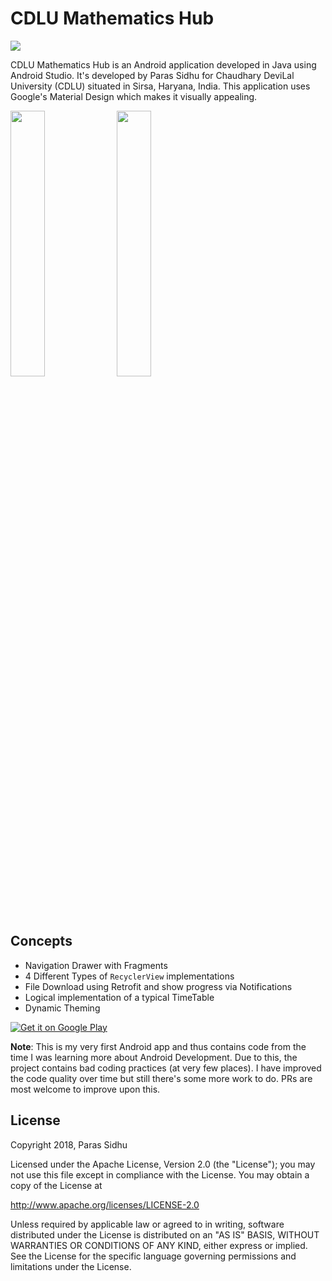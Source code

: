 # CDLU Mathematics Hub

<img src="https://github.com/sidhuparas/CDLUMathematicsHub/blob/master/Screenshots/New%20Poster.png">

CDLU Mathematics Hub is an Android application developed in Java using Android Studio. It's developed by Paras Sidhu for Chaudhary DeviLal University (CDLU) situated in Sirsa, Haryana, India. This application uses Google's Material Design which makes it visually appealing.

<img src="https://github.com/sidhuparas/CDLUMathematicsHub/blob/master/Screenshots/5.png" width=33%> <img src="https://github.com/sidhuparas/CDLUMathematicsHub/blob/master/Screenshots/6.png" width=33%> 

## Concepts

- Navigation Drawer with Fragments
- 4 Different Types of `RecyclerView` implementations
- File Download using Retrofit and show progress via Notifications
- Logical implementation of a typical TimeTable
- Dynamic Theming

[![Get it on Google Play](https://play.google.com/intl/en_us/badges/images/generic/en_badge_web_generic.png)](https://play.google.com/store/apps/details?id=com.parassidhu.cdlumaths)

**Note**: This is my very first Android app and thus contains code from the time I was learning more about Android Development. Due to this, the project contains bad coding practices (at very few places). I have improved the code quality over time but still there's some more work to do. PRs are most welcome to improve upon this.

## License

Copyright 2018, Paras Sidhu

Licensed under the Apache License, Version 2.0 (the "License"); you may not use this file except in compliance with the License. You may obtain a copy of the License at

   http://www.apache.org/licenses/LICENSE-2.0
   
Unless required by applicable law or agreed to in writing, software distributed under the License is distributed on an "AS IS" BASIS, WITHOUT WARRANTIES OR CONDITIONS OF ANY KIND, either express or implied. See the License for the specific language governing permissions and limitations under the License.
